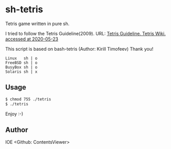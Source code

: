 # sh-tetris
Tetris game written in pure sh.

I tried to follow the Tetris Guideline(2009). 
URL: [Tetris Guideline. Tetris Wiki. accessed at 2020-05-23](https://tetris.fandom.com/wiki/Tetris_Guideline)

This script is based on bash-tetris (Author: Kirill Timofeev)
Thank you!


    Linux   sh | o
    FreeBSD sh | o
    BusyBox sh | o
    Solaris sh | x

## Usage
```sh
$ chmod 755 ./tetris
$ ./tetris
```
Enjoy :-)

## Author
IOE <Github: ContentsViewer>
